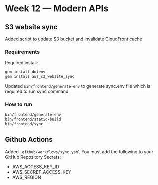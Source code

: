 # Week 12 — Modern APIs
## S3 website sync
Added script to update S3 bucket and invalidate CloudFront cache
### Requirements
Required install:
```sh
gem install dotenv
gem install aws_s3_website_sync
```
Updated `bin/frontend/generate-env` to generate sync.env file which is required to run sync command
### How to run
```sh
bin/frontend/generate-env
bin/frontend/static-build
bin/frontend/sync
```
## Github Actions
Added `.github/workflows/sync.yaml`
You must add the following to your GitHub Repository Secrets:
- AWS_ACCESS_KEY_ID
- AWS_SECRET_ACCESS_KEY
- AWS_REGION